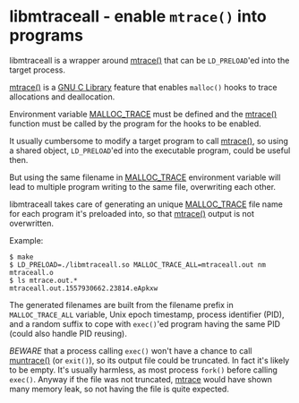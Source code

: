 # libmtraceall - enable `mtrace()` into programs

libmtraceall is a wrapper around [mtrace()] that can be `LD_PRELOAD`'ed into the target process.

[mtrace()][debug] is a [GNU C Library][glibc] feature that enables `malloc()` hooks to trace allocations and deallocation.

Environment variable [MALLOC_TRACE] must be defined and the [mtrace()] function must be called by the program for the hooks to be enabled.

It usually cumbersome to modify a target program to call [mtrace()], so using a shared object, `LD_PRELOAD`'ed into the executable program, could be useful then.

But using the same filename in [MALLOC_TRACE] environment variable will lead to multiple program writing to the same file, overwriting each other.

libmtraceall takes care of generating an unique [MALLOC_TRACE] file name for each program it's preloaded into, so that [mtrace()][debug] output is not overwritten.

Example:

```
$ make
$ LD_PRELOAD=./libmtraceall.so MALLOC_TRACE_ALL=mtraceall.out nm mtraceall.o
$ ls mtrace.out.*
mtraceall.out.1557930662.23814.eApkxw
```

The generated filenames are built from the filename prefix in `MALLOC_TRACE_ALL` variable, Unix epoch timestamp, process identifier (PID), and a random suffix to cope with `exec()`'ed program having the same PID (could also handle PID reusing).

*BEWARE* that a process calling `exec()` won't have a chance to call [muntrace()] (or `exit()`), so its output file could be truncated. In fact it's likely to be empty. It's usually harmless, as most process `fork()` before calling `exec()`. Anyway if the file was not truncated, [mtrace] would have shown many memory leak, so not having the file is quite expected.

[glibc]:        https://www.gnu.org/software/libc/ "GNU C library"
[debug]:        https://www.gnu.org/software/libc/manual/html_node/Allocation-Debugging.html "Allocation Debugging"
[MALLOC_TRACE]: https://www.gnu.org/software/libc/manual/html_node/Tracing-malloc.html "How to install the tracing functionality"
[mtrace()]:     https://www.gnu.org/software/libc/manual/html_node/Tracing-malloc.html "How to install the tracing functionality"
[muntrace()]:   https://www.gnu.org/software/libc/manual/html_node/Tracing-malloc.html "How to install the tracing functionality"
[mtrace]:       https://www.gnu.org/software/libc/manual/html_node/Interpreting-the-traces.html#Interpreting-the-traces "Interpreting the traces"
